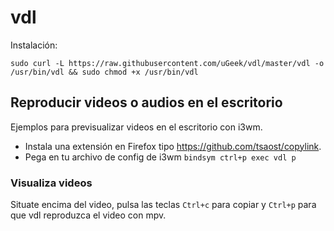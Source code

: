# vdl


Instalación:
```
sudo curl -L https://raw.githubusercontent.com/uGeek/vdl/master/vdl -o /usr/bin/vdl && sudo chmod +x /usr/bin/vdl
```


## Reproducir videos o audios en el escritorio

Ejemplos para previsualizar videos en el escritorio con i3wm.
- Instala una extensión en Firefox tipo https://github.com/tsaost/copylink. 
- Pega en tu archivo de config de i3wm `bindsym ctrl+p exec vdl p`

### Visualiza videos
Situate encima del video, pulsa las teclas `Ctrl+c` para copiar y `Ctrl+p` para que vdl reproduzca el video con mpv.
